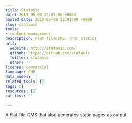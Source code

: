 ```yaml
---
title: Statamic
date: 2015-05-08 22:01:00 +0000
posted_date: 2015-05-08 22:01:00 +0000
slug: statamic
tools:
- content-management
description: Flat-file CMS. (not static)
urls:
  website: http://statamic.com/
  github: https://github.com/statamic
  twitter: statamic
  other: ''
license: Commercial
language: PHP
data_model: ''
related_tools: []
tags: []
resources: []
cat_test: ''

---
```

A Flat-file CMS that also generates static pages as output
